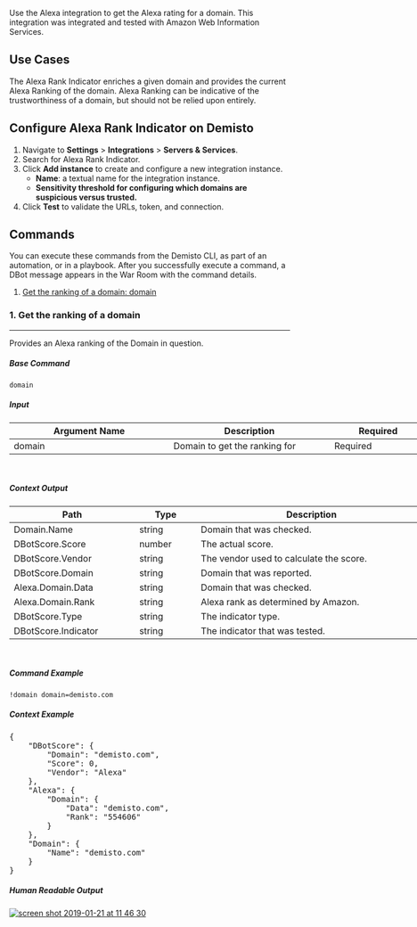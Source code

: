 <p>Use the Alexa integration to get the Alexa rating for a domain. This integration was integrated and tested with Amazon Web Information Services.</p>
<h2>Use Cases</h2>
<p>The Alexa Rank Indicator enriches a given domain and provides the current Alexa Ranking of the domain. Alexa Ranking can be indicative of the trustworthiness of a domain, but should not be relied upon entirely.</p>
<h2>Configure Alexa Rank Indicator on Demisto</h2>
<ol>
<li>Navigate to <strong>Settings</strong> &gt; <strong>Integrations</strong> &gt; <strong>Servers &amp; Services</strong>.</li>
<li>Search for Alexa Rank Indicator.</li>
<li>Click <strong>Add instance</strong> to create and configure a new integration instance.
<ul>
<li>
<strong>Name</strong>: a textual name for the integration instance.</li>
<li><strong>Sensitivity threshold for configuring which domains are suspicious versus trusted.</strong></li>
</ul>
</li>
<li>Click <strong>Test</strong> to validate the URLs, token, and connection.</li>
</ol>
<h2>Commands</h2>
<p>You can execute these commands from the Demisto CLI, as part of an automation, or in a playbook. After you successfully execute a command, a DBot message appears in the War Room with the command details.</p>
<ol>
<li><a href="#h_64423558741548570068877">Get the ranking of a domain: domain</a></li>
</ol>
<h3 id="h_64423558741548570068877">1. Get the ranking of a domain</h3>
<hr>
<p>Provides an Alexa ranking of the Domain in question.</p>
<h5>Base Command</h5>
<p><code>domain</code></p>
<h5>Input</h5>
<table style="width: 749px;">
<thead>
<tr>
<th style="width: 287px;"><strong>Argument Name</strong></th>
<th style="width: 288px;"><strong>Description</strong></th>
<th style="width: 165px;"><strong>Required</strong></th>
</tr>
</thead>
<tbody>
<tr>
<td style="width: 287px;">domain</td>
<td style="width: 288px;">Domain to get the ranking for</td>
<td style="width: 165px;">Required</td>
</tr>
</tbody>
</table>
<p> </p>
<h5>Context Output</h5>
<table style="width: 749px;">
<thead>
<tr>
<th style="width: 215px;"><strong>Path</strong></th>
<th style="width: 98px;"><strong>Type</strong></th>
<th style="width: 427px;"><strong>Description</strong></th>
</tr>
</thead>
<tbody>
<tr>
<td style="width: 215px;">Domain.Name</td>
<td style="width: 98px;">string</td>
<td style="width: 427px;">Domain that was checked.</td>
</tr>
<tr>
<td style="width: 215px;">DBotScore.Score</td>
<td style="width: 98px;">number</td>
<td style="width: 427px;">The actual score.</td>
</tr>
<tr>
<td style="width: 215px;">DBotScore.Vendor</td>
<td style="width: 98px;">string</td>
<td style="width: 427px;">
<span class="x x-first x-last">The vendor used to calculate </span><span>the score</span><span class="x x-first x-last">.</span>
</td>
</tr>
<tr>
<td style="width: 215px;">DBotScore.Domain</td>
<td style="width: 98px;">string</td>
<td style="width: 427px;">Domain that was reported.</td>
</tr>
<tr>
<td style="width: 215px;">Alexa.Domain.Data</td>
<td style="width: 98px;">string</td>
<td style="width: 427px;">Domain that was checked.</td>
</tr>
<tr>
<td style="width: 215px;">Alexa.Domain.Rank</td>
<td style="width: 98px;">string</td>
<td style="width: 427px;">Alexa rank as determined by Amazon.</td>
</tr>
<tr>
<td style="width: 215px;"><span>DBotScore.Type</span></td>
<td style="width: 98px;">string</td>
<td style="width: 427px;"><span>The indicator type.</span></td>
</tr>
<tr>
<td style="width: 215px;"><span>DBotScore.Indicator</span></td>
<td style="width: 98px;">string</td>
<td style="width: 427px;"><span>The indicator that was tested.</span></td>
</tr>
</tbody>
</table>
<p> </p>
<h5>Command Example</h5>
<p><code>!domain domain=demisto.com</code></p>
<h5>Context Example</h5>
<pre>{
    "DBotScore": {
        "Domain": "demisto.com",
        "Score": 0,
        "Vendor": "Alexa"
    },
    "Alexa": {
        "Domain": {
            "Data": "demisto.com",
            "Rank": "554606"
        }
    },
    "Domain": {
        "Name": "demisto.com"
    }
}
</pre>
<h5>Human Readable Output</h5>
<p><a href="https://user-images.githubusercontent.com/42912128/51466171-3b4ead80-1d72-11e9-9cff-14e997e9346a.png" target="_blank" rel="noopener noreferrer"><img src="https://user-images.githubusercontent.com/42912128/51466171-3b4ead80-1d72-11e9-9cff-14e997e9346a.png" alt="screen shot 2019-01-21 at 11 46 30"></a></p>